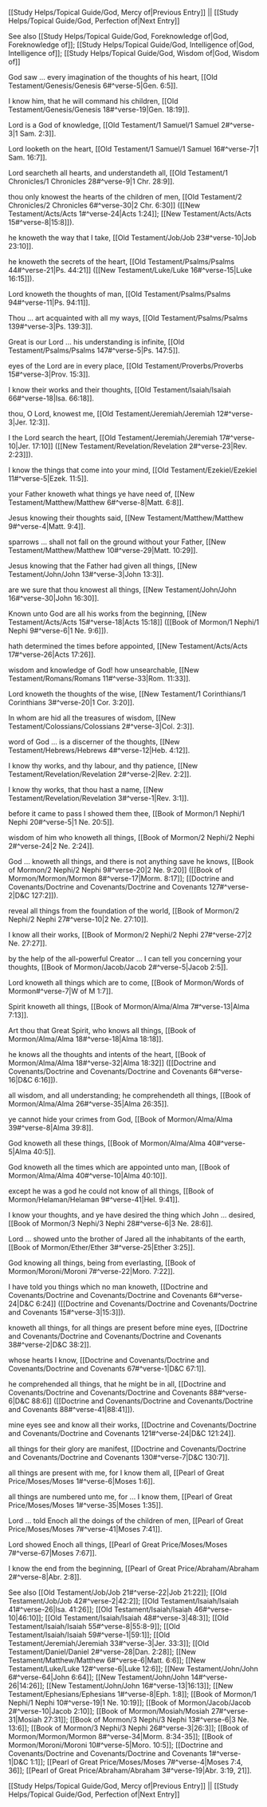 [[Study Helps/Topical Guide/God, Mercy of|Previous Entry]]  ||  [[Study Helps/Topical Guide/God, Perfection of|Next Entry]]

 See also [[Study Helps/Topical Guide/God, Foreknowledge of|God, Foreknowledge of]]; [[Study Helps/Topical Guide/God, Intelligence of|God, Intelligence of]]; [[Study Helps/Topical Guide/God, Wisdom of|God, Wisdom of]]

 God saw ... every imagination of the thoughts of his heart, [[Old Testament/Genesis/Genesis 6#^verse-5|Gen. 6:5]].

 I know him, that he will command his children, [[Old Testament/Genesis/Genesis 18#^verse-19|Gen. 18:19]].

 Lord is a God of knowledge, [[Old Testament/1 Samuel/1 Samuel 2#^verse-3|1 Sam. 2:3]].

 Lord looketh on the heart, [[Old Testament/1 Samuel/1 Samuel 16#^verse-7|1 Sam. 16:7]].

 Lord searcheth all hearts, and understandeth all, [[Old Testament/1 Chronicles/1 Chronicles 28#^verse-9|1 Chr. 28:9]].

 thou only knowest the hearts of the children of men, [[Old Testament/2 Chronicles/2 Chronicles 6#^verse-30|2 Chr. 6:30]] ([[New Testament/Acts/Acts 1#^verse-24|Acts 1:24]]; [[New Testament/Acts/Acts 15#^verse-8|15:8]]).

 he knoweth the way that I take, [[Old Testament/Job/Job 23#^verse-10|Job 23:10]].

 he knoweth the secrets of the heart, [[Old Testament/Psalms/Psalms 44#^verse-21|Ps. 44:21]] ([[New Testament/Luke/Luke 16#^verse-15|Luke 16:15]]).

 Lord knoweth the thoughts of man, [[Old Testament/Psalms/Psalms 94#^verse-11|Ps. 94:11]].

 Thou ... art acquainted with all my ways, [[Old Testament/Psalms/Psalms 139#^verse-3|Ps. 139:3]].

 Great is our Lord ... his understanding is infinite, [[Old Testament/Psalms/Psalms 147#^verse-5|Ps. 147:5]].

 eyes of the Lord are in every place, [[Old Testament/Proverbs/Proverbs 15#^verse-3|Prov. 15:3]].

 I know their works and their thoughts, [[Old Testament/Isaiah/Isaiah 66#^verse-18|Isa. 66:18]].

 thou, O Lord, knowest me, [[Old Testament/Jeremiah/Jeremiah 12#^verse-3|Jer. 12:3]].

 I the Lord search the heart, [[Old Testament/Jeremiah/Jeremiah 17#^verse-10|Jer. 17:10]] ([[New Testament/Revelation/Revelation 2#^verse-23|Rev. 2:23]]).

 I know the things that come into your mind, [[Old Testament/Ezekiel/Ezekiel 11#^verse-5|Ezek. 11:5]].

 your Father knoweth what things ye have need of, [[New Testament/Matthew/Matthew 6#^verse-8|Matt. 6:8]].

 Jesus knowing their thoughts said, [[New Testament/Matthew/Matthew 9#^verse-4|Matt. 9:4]].

 sparrows ... shall not fall on the ground without your Father, [[New Testament/Matthew/Matthew 10#^verse-29|Matt. 10:29]].

 Jesus knowing that the Father had given all things, [[New Testament/John/John 13#^verse-3|John 13:3]].

 are we sure that thou knowest all things, [[New Testament/John/John 16#^verse-30|John 16:30]].

 Known unto God are all his works from the beginning, [[New Testament/Acts/Acts 15#^verse-18|Acts 15:18]] ([[Book of Mormon/1 Nephi/1 Nephi 9#^verse-6|1 Ne. 9:6]]).

 hath determined the times before appointed, [[New Testament/Acts/Acts 17#^verse-26|Acts 17:26]].

 wisdom and knowledge of God! how unsearchable, [[New Testament/Romans/Romans 11#^verse-33|Rom. 11:33]].

 Lord knoweth the thoughts of the wise, [[New Testament/1 Corinthians/1 Corinthians 3#^verse-20|1 Cor. 3:20]].

 In whom are hid all the treasures of wisdom, [[New Testament/Colossians/Colossians 2#^verse-3|Col. 2:3]].

 word of God ... is a discerner of the thoughts, [[New Testament/Hebrews/Hebrews 4#^verse-12|Heb. 4:12]].

 I know thy works, and thy labour, and thy patience, [[New Testament/Revelation/Revelation 2#^verse-2|Rev. 2:2]].

 I know thy works, that thou hast a name, [[New Testament/Revelation/Revelation 3#^verse-1|Rev. 3:1]].

 before it came to pass I showed them thee, [[Book of Mormon/1 Nephi/1 Nephi 20#^verse-5|1 Ne. 20:5]].

 wisdom of him who knoweth all things, [[Book of Mormon/2 Nephi/2 Nephi 2#^verse-24|2 Ne. 2:24]].

 God ... knoweth all things, and there is not anything save he knows, [[Book of Mormon/2 Nephi/2 Nephi 9#^verse-20|2 Ne. 9:20]] ([[Book of Mormon/Mormon/Mormon 8#^verse-17|Morm. 8:17]]; [[Doctrine and Covenants/Doctrine and Covenants/Doctrine and Covenants 127#^verse-2|D&C 127:2]]).

 reveal all things from the foundation of the world, [[Book of Mormon/2 Nephi/2 Nephi 27#^verse-10|2 Ne. 27:10]].

 I know all their works, [[Book of Mormon/2 Nephi/2 Nephi 27#^verse-27|2 Ne. 27:27]].

 by the help of the all-powerful Creator ... I can tell you concerning your thoughts, [[Book of Mormon/Jacob/Jacob 2#^verse-5|Jacob 2:5]].

 Lord knoweth all things which are to come, [[Book of Mormon/Words of Mormon#^verse-7|W of M 1:7]].

 Spirit knoweth all things, [[Book of Mormon/Alma/Alma 7#^verse-13|Alma 7:13]].

 Art thou that Great Spirit, who knows all things, [[Book of Mormon/Alma/Alma 18#^verse-18|Alma 18:18]].

 he knows all the thoughts and intents of the heart, [[Book of Mormon/Alma/Alma 18#^verse-32|Alma 18:32]] ([[Doctrine and Covenants/Doctrine and Covenants/Doctrine and Covenants 6#^verse-16|D&C 6:16]]).

 all wisdom, and all understanding; he comprehendeth all things, [[Book of Mormon/Alma/Alma 26#^verse-35|Alma 26:35]].

 ye cannot hide your crimes from God, [[Book of Mormon/Alma/Alma 39#^verse-8|Alma 39:8]].

 God knoweth all these things, [[Book of Mormon/Alma/Alma 40#^verse-5|Alma 40:5]].

 God knoweth all the times which are appointed unto man, [[Book of Mormon/Alma/Alma 40#^verse-10|Alma 40:10]].

 except he was a god he could not know of all things, [[Book of Mormon/Helaman/Helaman 9#^verse-41|Hel. 9:41]].

 I know your thoughts, and ye have desired the thing which John ... desired, [[Book of Mormon/3 Nephi/3 Nephi 28#^verse-6|3 Ne. 28:6]].

 Lord ... showed unto the brother of Jared all the inhabitants of the earth, [[Book of Mormon/Ether/Ether 3#^verse-25|Ether 3:25]].

 God knowing all things, being from everlasting, [[Book of Mormon/Moroni/Moroni 7#^verse-22|Moro. 7:22]].

 I have told you things which no man knoweth, [[Doctrine and Covenants/Doctrine and Covenants/Doctrine and Covenants 6#^verse-24|D&C 6:24]] ([[Doctrine and Covenants/Doctrine and Covenants/Doctrine and Covenants 15#^verse-3|15:3]]).

 knoweth all things, for all things are present before mine eyes, [[Doctrine and Covenants/Doctrine and Covenants/Doctrine and Covenants 38#^verse-2|D&C 38:2]].

 whose hearts I know, [[Doctrine and Covenants/Doctrine and Covenants/Doctrine and Covenants 67#^verse-1|D&C 67:1]].

 he comprehended all things, that he might be in all, [[Doctrine and Covenants/Doctrine and Covenants/Doctrine and Covenants 88#^verse-6|D&C 88:6]] ([[Doctrine and Covenants/Doctrine and Covenants/Doctrine and Covenants 88#^verse-41|88:41]]).

 mine eyes see and know all their works, [[Doctrine and Covenants/Doctrine and Covenants/Doctrine and Covenants 121#^verse-24|D&C 121:24]].

 all things for their glory are manifest, [[Doctrine and Covenants/Doctrine and Covenants/Doctrine and Covenants 130#^verse-7|D&C 130:7]].

 all things are present with me, for I know them all, [[Pearl of Great Price/Moses/Moses 1#^verse-6|Moses 1:6]].

 all things are numbered unto me, for ... I know them, [[Pearl of Great Price/Moses/Moses 1#^verse-35|Moses 1:35]].

 Lord ... told Enoch all the doings of the children of men, [[Pearl of Great Price/Moses/Moses 7#^verse-41|Moses 7:41]].

 Lord showed Enoch all things, [[Pearl of Great Price/Moses/Moses 7#^verse-67|Moses 7:67]].

 I know the end from the beginning, [[Pearl of Great Price/Abraham/Abraham 2#^verse-8|Abr. 2:8]].

 See also [[Old Testament/Job/Job 21#^verse-22|Job 21:22]]; [[Old Testament/Job/Job 42#^verse-2|42:2]]; [[Old Testament/Isaiah/Isaiah 41#^verse-26|Isa. 41:26]]; [[Old Testament/Isaiah/Isaiah 46#^verse-10|46:10]]; [[Old Testament/Isaiah/Isaiah 48#^verse-3|48:3]]; [[Old Testament/Isaiah/Isaiah 55#^verse-8|55:8-9]]; [[Old Testament/Isaiah/Isaiah 59#^verse-1|59:1]]; [[Old Testament/Jeremiah/Jeremiah 33#^verse-3|Jer. 33:3]]; [[Old Testament/Daniel/Daniel 2#^verse-28|Dan. 2:28]]; [[New Testament/Matthew/Matthew 6#^verse-6|Matt. 6:6]]; [[New Testament/Luke/Luke 12#^verse-6|Luke 12:6]]; [[New Testament/John/John 6#^verse-64|John 6:64]]; [[New Testament/John/John 14#^verse-26|14:26]]; [[New Testament/John/John 16#^verse-13|16:13]]; [[New Testament/Ephesians/Ephesians 1#^verse-8|Eph. 1:8]]; [[Book of Mormon/1 Nephi/1 Nephi 10#^verse-19|1 Ne. 10:19]]; [[Book of Mormon/Jacob/Jacob 2#^verse-10|Jacob 2:10]]; [[Book of Mormon/Mosiah/Mosiah 27#^verse-31|Mosiah 27:31]]; [[Book of Mormon/3 Nephi/3 Nephi 13#^verse-6|3 Ne. 13:6]]; [[Book of Mormon/3 Nephi/3 Nephi 26#^verse-3|26:3]]; [[Book of Mormon/Mormon/Mormon 8#^verse-34|Morm. 8:34-35]]; [[Book of Mormon/Moroni/Moroni 10#^verse-5|Moro. 10:5]]; [[Doctrine and Covenants/Doctrine and Covenants/Doctrine and Covenants 1#^verse-1|D&C 1:1]]; [[Pearl of Great Price/Moses/Moses 7#^verse-4|Moses 7:4, 36]]; [[Pearl of Great Price/Abraham/Abraham 3#^verse-19|Abr. 3:19, 21]].

[[Study Helps/Topical Guide/God, Mercy of|Previous Entry]]  ||  [[Study Helps/Topical Guide/God, Perfection of|Next Entry]]
